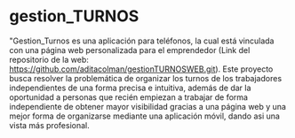 # gestion_TURNOS
"Gestion_Turnos es una aplicación para teléfonos, la cual está vinculada con una página web personalizada para el emprendedor (Link del repositorio de la web: https://github.com/aditacolman/gestionTURNOSWEB.git). Este proyecto busca resolver la problemática de organizar los turnos de los trabajadores independientes de una forma precisa e intuitiva, además de dar la oportunidad a personas que recién empiezan a trabajar de forma independiente de obtener mayor visibilidad gracias a una página web y una mejor forma de organizarse mediante una aplicación móvil, dando asi una vista más profesional.
